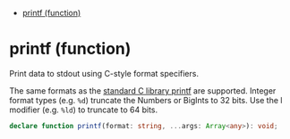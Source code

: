 - [printf (function)](#printf-function)

# printf (function)

Print data to stdout using C-style format specifiers.

The same formats as the [standard C library
printf](https://en.cppreference.com/w/c/io/fprintf) are supported. Integer
format types (e.g. `%d`) truncate the Numbers or BigInts to 32 bits. Use the
l modifier (e.g. `%ld`) to truncate to 64 bits.

```ts
declare function printf(format: string, ...args: Array<any>): void;
```
